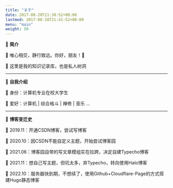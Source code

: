 ```yaml
---
title: "关于"
date: 2017-08-20T21:38:52+08:00
lastmod: 2017-08-28T21:41:52+08:00
menu: "main"
weight: 50
---
```


🍓 **简介**

🥕 唯心相交，静行致远。你好，朋友！🤝  

🥕 这里是我的知识记录库，也是私人树洞  

---

🍉 **自我介绍**  

🌱 身份：计算机专业在校大学生  

🌱 爱好：计算机 | 综合格斗 | 禅修 | 音乐 …  

---

:maple_leaf: **博客变迁史**  

:leaves: 2019.11：开通CSDN博客，尝试写博客

:leaves: 2020.10：因CSDN不能自定义主题，开始尝试博客园

:leaves: 2021.06：博客园自带的写文章模组实在拉跨，决定自建Typecho博客

:leaves: 2021.11：想自己写主题，但坑太多，弃Typecho，转向使用Halo博客

:leaves: 2022.10：服务器快到期，不想续了，使用Github+Cloudflare-Page的方式搭建Hugo静态博客



